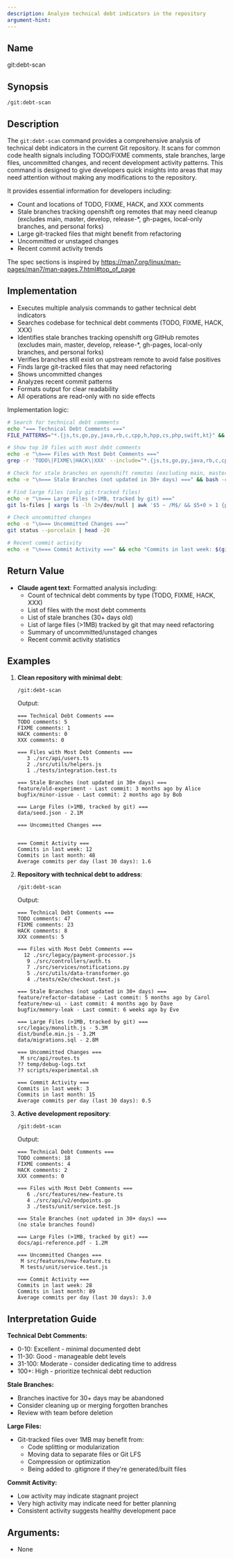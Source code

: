```yaml
---
description: Analyze technical debt indicators in the repository
argument-hint:
---
```


## Name
git:debt-scan

## Synopsis
```
/git:debt-scan
```

## Description
The `git:debt-scan` command provides a comprehensive analysis of technical debt indicators in the current Git repository. It scans for common code health signals including TODO/FIXME comments, stale branches, large files, uncommitted changes, and recent development activity patterns. This command is designed to give developers quick insights into areas that may need attention without making any modifications to the repository.

It provides essential information for developers including:
- Count and locations of TODO, FIXME, HACK, and XXX comments
- Stale branches tracking openshift org remotes that may need cleanup (excludes main, master, develop, release-*, gh-pages, local-only branches, and personal forks)
- Large git-tracked files that might benefit from refactoring
- Uncommitted or unstaged changes
- Recent commit activity trends

The spec sections is inspired by https://man7.org/linux/man-pages/man7/man-pages.7.html#top_of_page

## Implementation
- Executes multiple analysis commands to gather technical debt indicators
- Searches codebase for technical debt comments (TODO, FIXME, HACK, XXX)
- Identifies stale branches tracking openshift org GitHub remotes (excludes main, master, develop, release-*, gh-pages, local-only branches, and personal forks)
- Verifies branches still exist on upstream remote to avoid false positives
- Finds large git-tracked files that may need refactoring
- Shows uncommitted changes
- Analyzes recent commit patterns
- Formats output for clear readability
- All operations are read-only with no side effects

Implementation logic:
```bash
# Search for technical debt comments
echo "=== Technical Debt Comments ==="
FILE_PATTERNS="*.{js,ts,go,py,java,rb,c,cpp,h,hpp,cs,php,swift,kt}" && for marker in TODO FIXME HACK XXX; do echo "$marker comments: $(grep -r "$marker" --include="$FILE_PATTERNS" . 2>/dev/null | grep -v '.git/' | wc -l | xargs)"; done

# Show top 10 files with most debt comments
echo -e "\n=== Files with Most Debt Comments ==="
grep -r 'TODO\|FIXME\|HACK\|XXX' --include="*.{js,ts,go,py,java,rb,c,cpp,h,hpp,cs,php,swift,kt}" . 2>/dev/null | grep -v '.git/' | cut -d: -f1 | sort | uniq -c | sort -rn | head -10

# Check for stale branches on openshift remotes (excluding main, master, release branches)
echo -e "\n=== Stale Branches (not updated in 30+ days) ===" && bash -c 'OPENSHIFT_REMOTES=$(git remote -v | grep -E "github\.com[:/]openshift/" | grep fetch | awk "{print \$1}" | sort -u); if [ -z "$OPENSHIFT_REMOTES" ]; then echo "(No openshift GitHub remotes found)"; else for remote in $OPENSHIFT_REMOTES; do git ls-remote --heads "$remote" | awk "{print \$2}" | sed "s|refs/heads/||" | grep -vE "^(main|master|develop|release-.*|gh-pages)$" | while read branch; do commit_info=$(git log -1 --format="%cr|%an" "$remote/$branch" 2>/dev/null || echo ""); if [ -n "$commit_info" ]; then date=$(echo "$commit_info" | cut -d"|" -f1); author=$(echo "$commit_info" | cut -d"|" -f2); echo "$date" | grep -qE "years? ago|months? ago|[4-9] weeks ago|[0-9]{2,} weeks ago" && echo "$branch - Last commit: $date by $author"; fi; done | head -10; done; fi'

# Find large files (only git-tracked files)
echo -e "\n=== Large Files (>1MB, tracked by git) ==="
git ls-files | xargs ls -lh 2>/dev/null | awk '$5 ~ /M$/ && $5+0 > 1 {print $9 " - " $5}' | head -10

# Check uncommitted changes
echo -e "\n=== Uncommitted Changes ==="
git status --porcelain | head -20

# Recent commit activity
echo -e "\n=== Commit Activity ===" && echo "Commits in last week: $(git log --since='1 week ago' --oneline 2>/dev/null | wc -l | xargs)" && echo "Commits in last month: $(git log --since='1 month ago' --oneline 2>/dev/null | wc -l | xargs)" && bash -c 'count=$(git log --since="30 days ago" --oneline 2>/dev/null | wc -l | xargs); if command -v bc >/dev/null 2>&1; then avg=$(echo "scale=1; $count / 30" | bc 2>/dev/null); echo "Average commits per day (last 30 days): ${avg:-0}"; else echo "Average commits per day (last 30 days): ~$((count / 30))"; fi'
```

## Return Value
- **Claude agent text**: Formatted analysis including:
  - Count of technical debt comments by type (TODO, FIXME, HACK, XXX)
  - List of files with the most debt comments
  - List of stale branches (30+ days old)
  - List of large files (>1MB) tracked by git that may need refactoring
  - Summary of uncommitted/unstaged changes
  - Recent commit activity statistics

## Examples

1. **Clean repository with minimal debt**:
   ```
   /git:debt-scan
   ```
   Output:
   ```
   === Technical Debt Comments ===
   TODO comments: 5
   FIXME comments: 1
   HACK comments: 0
   XXX comments: 0

   === Files with Most Debt Comments ===
      3 ./src/api/users.ts
      2 ./src/utils/helpers.js
      1 ./tests/integration.test.ts

   === Stale Branches (not updated in 30+ days) ===
   feature/old-experiment - Last commit: 3 months ago by Alice
   bugfix/minor-issue - Last commit: 2 months ago by Bob

   === Large Files (>1MB, tracked by git) ===
   data/seed.json - 2.1M

   === Uncommitted Changes ===
   

   === Commit Activity ===
   Commits in last week: 12
   Commits in last month: 48
   Average commits per day (last 30 days): 1.6
   ```

2. **Repository with technical debt to address**:
   ```
   /git:debt-scan
   ```
   Output:
   ```
   === Technical Debt Comments ===
   TODO comments: 47
   FIXME comments: 23
   HACK comments: 8
   XXX comments: 5

   === Files with Most Debt Comments ===
     12 ./src/legacy/payment-processor.js
      9 ./src/controllers/auth.ts
      7 ./src/services/notifications.py
      5 ./src/utils/data-transformer.go
      4 ./tests/e2e/checkout.test.js

   === Stale Branches (not updated in 30+ days) ===
   feature/refactor-database - Last commit: 5 months ago by Carol
   feature/new-ui - Last commit: 4 months ago by Dave
   bugfix/memory-leak - Last commit: 6 weeks ago by Eve

   === Large Files (>1MB, tracked by git) ===
   src/legacy/monolith.js - 5.3M
   dist/bundle.min.js - 3.2M
   data/migrations.sql - 2.8M

   === Uncommitted Changes ===
    M src/api/routes.ts
   ?? temp/debug-logs.txt
   ?? scripts/experimental.sh

   === Commit Activity ===
   Commits in last week: 3
   Commits in last month: 15
   Average commits per day (last 30 days): 0.5
   ```

3. **Active development repository**:
   ```
   /git:debt-scan
   ```
   Output:
   ```
   === Technical Debt Comments ===
   TODO comments: 18
   FIXME comments: 4
   HACK comments: 2
   XXX comments: 0

   === Files with Most Debt Comments ===
      6 ./src/features/new-feature.ts
      4 ./src/api/v2/endpoints.go
      3 ./tests/unit/service.test.js

   === Stale Branches (not updated in 30+ days) ===
   (no stale branches found)

   === Large Files (>1MB, tracked by git) ===
   docs/api-reference.pdf - 1.2M

   === Uncommitted Changes ===
    M src/features/new-feature.ts
    M tests/unit/service.test.js

   === Commit Activity ===
   Commits in last week: 28
   Commits in last month: 89
   Average commits per day (last 30 days): 3.0
   ```

## Interpretation Guide

**Technical Debt Comments:**
- 0-10: Excellent - minimal documented debt
- 11-30: Good - manageable debt levels
- 31-100: Moderate - consider dedicating time to address
- 100+: High - prioritize technical debt reduction

**Stale Branches:**
- Branches inactive for 30+ days may be abandoned
- Consider cleaning up or merging forgotten branches
- Review with team before deletion

**Large Files:**
- Git-tracked files over 1MB may benefit from:
  - Code splitting or modularization
  - Moving data to separate files or Git LFS
  - Compression or optimization
  - Being added to .gitignore if they're generated/built files

**Commit Activity:**
- Low activity may indicate stagnant project
- Very high activity may indicate need for better planning
- Consistent activity suggests healthy development pace

## Arguments:
- None

